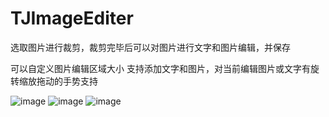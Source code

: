 # TJImageEditer
选取图片进行裁剪，裁剪完毕后可以对图片进行文字和图片编辑，并保存

可以自定义图片编辑区域大小
支持添加文字和图片，对当前编辑图片或文字有旋转缩放拖动的手势支持


![image](https://github.com/JoshPellTan/TJImageEditer/raw/master/1.jpg)
![image](https://github.com/JoshPellTan/TJImageEditer/raw/master/2.jpg)
![image](https://github.com/JoshPellTan/TJImageEditer/raw/master/3.jpg)

